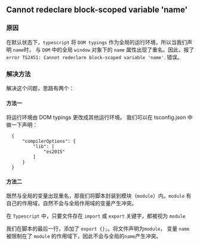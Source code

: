 
## Cannot redeclare block-scoped variable 'name'

### 原因
在默认状态下，`typescript` 将 `DOM typings` 作为全局的运行环境，所以当我们声明 `name`时， 与 `DOM` 中的全局 `window` 对象下的 `name` 属性出现了重名。因此，报了 `error TS2451: Cannot redeclare block-scoped variable 'name'`. 错误。

### 解决方法
解决这个问题，思路有两个：

#### 方法一
将运行环境由 DOM typings 更改成其他运行环境。
我们可以在 tsconfig.json 中做一下声明：
```
  {
      "compilerOptions": {
          "lib": [
              "es2015"
          ]
      }
  }

```

#### 方法二
既然与全局的变量出现重名，那我们将脚本封装到模块（`module`）内。`module` 有自己的作用域，自然不会与全局作用域的变量产生冲突。

在 `Typescript` 中，只要文件存在 `import` 或 `export` 关键字，都被视为 `module`

我们在脚本的最后一行，添加了 `export {};`。将文件声明为`module`， 变量 `name` 被限制在了 `module` 的作用域下，因此不会与全局的`name`产生冲突。

